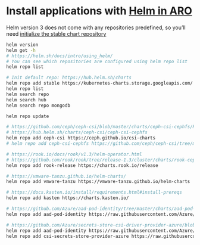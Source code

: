 # Install applications with [Helm in ARO](https://docs.openshift.com/aro/4/cli_reference/helm_cli/getting-started-with-helm-on-openshift-container-platform.html)

Helm version 3 does not come with any repositories predefined, so you’ll need [initialize the stable chart repository](https://v3.helm.sh/docs/intro/quickstart/#initialize-a-helm-chart-repository)

```sh
helm version
helm get -h
# https://helm.sh/docs/intro/using_helm/
# You can see which repositories are configured using helm repo list
helm repo list

# Init default repo: https://hub.helm.sh/charts
helm repo add stable https://kubernetes-charts.storage.googleapis.com/
helm repo list
helm search repo
helm search hub
helm search repo mongodb

helm repo update

# https://github.com/ceph/ceph-csi/blob/master/charts/ceph-csi-cephfs/README.md
# https://hub.helm.sh/charts/ceph-csi/ceph-csi-cephfs
helm repo add ceph-csi https://ceph.github.io/csi-charts
# helm repo add ceph-csi-cephfs https://github.com/ceph/ceph-csi/tree/master/charts/ceph-csi-cephfs

# https://rook.io/docs/rook/v1.3/helm-operator.html
# https://github.com/rook/rook/tree/release-1.3/cluster/charts/rook-ceph
helm repo add rook-release https://charts.rook.io/release

# https://vmware-tanzu.github.io/helm-charts/
helm repo add vmware-tanzu https://vmware-tanzu.github.io/helm-charts

# https://docs.kasten.io/install/requirements.html#install-prereqs
helm repo add kasten https://charts.kasten.io/

# https://github.com/Azure/aad-pod-identity/tree/master/charts/aad-pod-identity
helm repo add aad-pod-identity https://raw.githubusercontent.com/Azure/aad-pod-identity/master/charts

# https://github.com/Azure/secrets-store-csi-driver-provider-azure/blob/master/charts/csi-secrets-store-provider-azure/README.md
helm repo add aad-pod-identity https://raw.githubusercontent.com/Azure/aad-pod-identity/master/charts
helm repo add csi-secrets-store-provider-azure https://raw.githubusercontent.com/Azure/secrets-store-csi-driver-provider-azure/master/charts

```